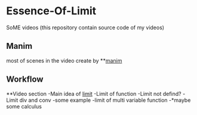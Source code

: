 # Essence-Of-Limit

SoME videos (this repository contain source code of my videos)

## Manim

most of scenes in the video create by **[manim](https://github.com/3b1b/manim)

## Workflow
**Video section
  -Main idea of [limit](https://tutorial.math.lamar.edu/classes/calcI/defnoflimit.aspx)
  -Limit of function
  -Limit not defind?
  -Limit div and conv
  -some example
  -limit of multi variable function
  -*maybe some calculus
